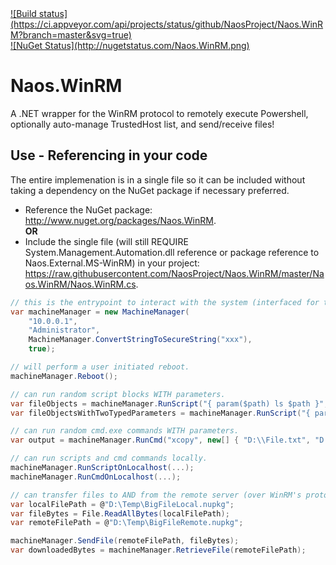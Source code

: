 <a target="_blank" href="https://ci.appveyor.com/project/Naos-Project/naos-WinRM">
![Build status](https://ci.appveyor.com/api/projects/status/github/NaosProject/Naos.WinRM?branch=master&svg=true)
</a>
<br/> 
<a target="_blank" href="http://nugetstatus.com/packages/Naos.WinRM">
![NuGet Status](http://nugetstatus.com/Naos.WinRM.png)
</a>

Naos.WinRM
================
A .NET wrapper for the WinRM protocol to remotely execute Powershell, optionally auto-manage TrustedHost list, and send/receive files!

Use - Referencing in your code
-----------
The entire implemenation is in a single file so it can be included without taking a dependency on the NuGet package if necessary preferred.
* Reference the NuGet package: <a target="_blank" href="http://www.nuget.org/packages/Naos.WinRM">http://www.nuget.org/packages/Naos.WinRM</a>.
  <br/><b>OR</b>
* Include the single file (will still REQUIRE System.Management.Automation.dll reference or package reference to Naos.External.MS-WinRM) in your project: <a target="_blank" href="https://raw.githubusercontent.com/NaosProject/Naos.WinRM/master/Naos.WinRM/Naos.WinRM.cs">https://raw.githubusercontent.com/NaosProject/Naos.WinRM/master/Naos.WinRM/Naos.WinRM.cs</a>.

```C#
// this is the entrypoint to interact with the system (interfaced for testing).
var machineManager = new MachineManager(
	"10.0.0.1",
	"Administrator",
	MachineManager.ConvertStringToSecureString("xxx"),
	true);

// will perform a user initiated reboot.
machineManager.Reboot();

// can run random script blocks WITH parameters.
var fileObjects = machineManager.RunScript("{ param($path) ls $path }", new[] { @"C:\PathToList" });
var fileObjectsWithTwoTypedParameters = machineManager.RunScript("{ param([string] $path, [string] $filter) ls -Path $path -Filter $filter }", new[] { @"C:\Windows", "*.exe" });

// can run random cmd.exe commands WITH parameters.
var output = machineManager.RunCmd("xcopy", new[] { "D:\\File.txt", "D:\\Folder\\" });

// can run scripts and cmd commands locally.
machineManager.RunScriptOnLocalhost(...);
machineManager.RunCmdOnLocalhost(...);

// can transfer files to AND from the remote server (over WinRM's protocol!).
var localFilePath = @"D:\Temp\BigFileLocal.nupkg";
var fileBytes = File.ReadAllBytes(localFilePath);
var remoteFilePath = @"D:\Temp\BigFileRemote.nupkg";

machineManager.SendFile(remoteFilePath, fileBytes);
var downloadedBytes = machineManager.RetrieveFile(remoteFilePath);
```